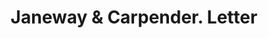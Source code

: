 ---
doi: 10.7916/D8NP3GG1
date_other: '1890'
date_other_textual: 1890-1899
form: correspondence
genre:
- Letters (correspondence)
name:
- Janeway & Carpender
object_in_context_url: https://biggert.cul.columbia.edu/items/view/ave_biggert_00807
subject_hierarchical_geographic:
- New Brunswick, New Jersey, United States
subject_name:
- Janeway & Carpender
title: Janeway & Carpender. Letter
sort_title: Janeway & Carpender. Letter
call_number: ave_biggert_00807
coordinates:
- 40.486678,-74.444414
pid: ave_biggert_00807
identifiers: ave_biggert_00807
permalink: /biggert/ave_biggert_00807/
layout: iiif-image-page
---